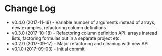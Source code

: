 # Change Log

* v0.4.0 (2017-11-19) - Variable number of arguments instead of arrays, new examples, refactoring column definitions
* v0.3.0 (2017-10-18) - Refactoring column definition API: arrays instead lists, factoring formulas out in a separate project etc.
* v0.2.0 (2017-09-17) - Major refactoring and cleaning with new API
* v0.1.0 (2017-09-03) - Initial commit
